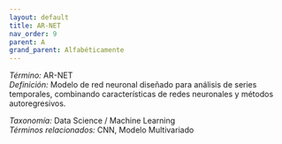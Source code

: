 ```yaml
---
layout: default
title: AR-NET
nav_order: 9
parent: A
grand_parent: Alfabéticamente
---
```


*Término:* AR-NET  
*Definición:* Modelo de red neuronal diseñado para análisis de series temporales, combinando características de redes neuronales y métodos autoregresivos.

*Taxonomía:* Data Science / Machine Learning  
*Términos relacionados:* CNN, Modelo Multivariado

